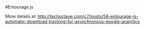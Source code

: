 #Entourage.js

More details at:
http://techoctave.com/c7/posts/58-entourage-js-automatic-download-tracking-for-asynchronous-google-analytics

